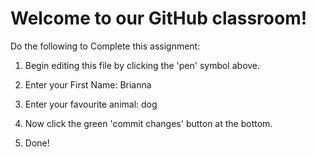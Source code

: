 # Welcome to our GitHub classroom!

Do the following to Complete this assignment:

1. Begin editing this file by clicking the 'pen' symbol above.

2. Enter your First Name: Brianna

3. Enter your favourite animal: dog

4. Now click the green 'commit changes' button at the bottom.

5. Done!
